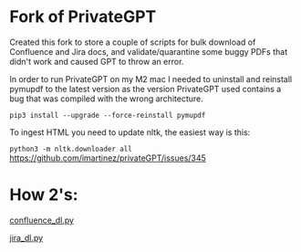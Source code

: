 # Fork of PrivateGPT

Created this fork to store a couple of scripts for bulk download of Confluence and Jira docs, and validate/quarantine some buggy PDFs that didn't work and caused GPT to throw an error.

In order to run PrivateGPT on my M2 mac I needed to uninstall and reinstall pymupdf to the latest version as the version PrivateGPT used contains a bug that was compiled with the wrong architecture.

`pip3 install --upgrade --force-reinstall pymupdf`

To ingest HTML you need to update nltk, the easiest way is this:

`python3 -m nltk.downloader all`
https://github.com/imartinez/privateGPT/issues/345

# How 2's:

[confluence_dl.py](./docs/confluence_dl.md)

[jira_dl.py](./docs/jira_dl.md)